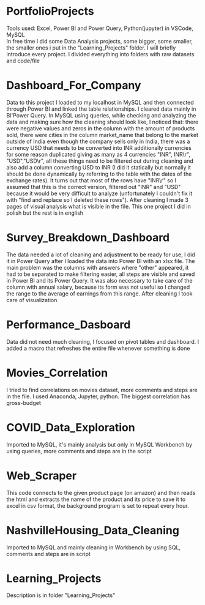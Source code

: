 # PortfolioProjects
Tools used: Excel, Power BI and Power Query, Python(jupyter) in VSCode, MySQL\
In free time I did some Data Analysis projects, some bigger, some smaller, the smaller ones i put in the "Learning_Projects" folder. I will briefly introduce every project. I divided everything into folders with raw datasets and code/file

# Dashboard_For_Company
Data to this project I loaded to my localhost in MySQL and then connected through Power BI and linked the table relationships. I cleared data mainly in BI'Power Query. In MySQL using queries, while checking and analyzing the data and making sure how the cleaning should look like, I noticed that: there were negative values and zeros in the column with the amount of products sold, there were cities in the column market_name that belong to the market outside of India even though the company sells only in India, there was a currency USD that needs to be converted into INR additionally currencies for some reason duplicated giving as many as 4 currencies "INR", INR\r", "USD","USD\r", all these things need to be filtered out during cleaning and also add a column converting USD to INR (I did it statically but normally it should be done dynamically by referring to the table with the dates of the exchange rates). It turns out that most of the rows have "INR\r" so I assumed that this is the correct version, filtered out "INR" and "USD" because it would be very difficult to analyze (unfortunately I couldn't fix it with "find and replace so I deleted these rows"). After cleaning I made 3 pages of visual analysis what is visible in the file. This one project I did in polish but the rest is in english

# Survey_Breakdown_Dashboard
The data needed a lot of cleaning and adjustment to be ready for use, I did it in Power Query after I loaded the data into Power BI with an xlsx file. The main problem was the columns with answers where "other" appeared, it had to be separated to make filtering easier, all steps are visible and saved in Power BI and its Power Query. It was also necessary to take care of the column with annual salary, because its form was not useful so I changed the range to the average of earnings from this range. After cleaning I took care of visualization

# Performance_Dasboard
Data did not need much cleaning, I focused on pivot tables and dashboard. I added a macro that refreshes the entire file whenever something is done

# Movies_Correlation
I tried to find correlations on movies dataset, more comments and steps are in the file. I used Anaconda, Jupyter, python. The biggest correlation has gross-budget

# COVID_Data_Exploration
Imported to MySQL, it's mainly analysis but only in MySQL Workbench by using queries, more comments and steps are in the script

# Web_Scraper
This code connects to the given product page (on amazon) and then reads the html and extracts the name of the product and its price to save it to excel in csv format, the background program is set to repeat every hour.

# NashvilleHousing_Data_Cleaning
Imported to MySQL and mainly cleaning in Workbench by using SQL, comments and steps are in script

# Learning_Projects
Description is in folder "Learning_Projects"
